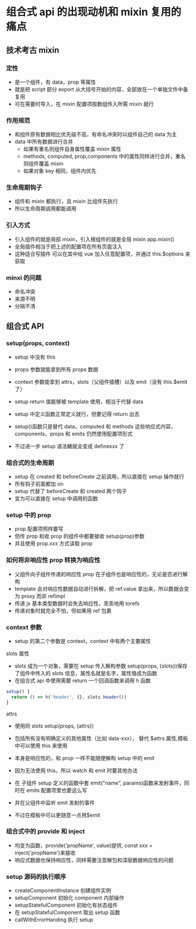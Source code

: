 # 组合式 api 的出现动机和 mixin 复用的痛点

## 技术考古 mixin

### 定性

- 是一个组件，有 data，prop 等属性
- 就是把 script 部分 export 从大括号开始的内容，全部放在一个单独文件中备复用
- 可在需要时导入，在 mixin 配置项按数组传入所需 mixin 就行

### 作用规范

- 和组件原有数据相比优先级不高，有命名冲突时以组件自己的 data 为主
- data 中所有数据进行合并
  - 如果有重名则组件自身属性覆盖 mixin 属性
  - methods, computed, prop,components 中的属性同样进行合并，重名则组件覆盖 mixin
  - 如果对象 key 相同，组件内优先

### 生命周期钩子

- 组件和 mixin 都执行，且 mixin 比组件先执行
- 所以生命周期调用都能调用

### 引入方式

- 引入组件的就是局部 mixin，引入根组件的就是全局 mixin app.mixin()
- 全局插件相当于把上述的配置项在所有页面注入
- 这种适合写插件 可以在其中给 vue 加入任意配置项，并通过 this.$options 来获取

### minxi 的问题

- 命名冲突
- 来源不明
- 分隔不清

## 组合式 API

### setup(props, context)

- setup 中没有 this
- props 参数就能拿到所有 props 数据
- context 参数能拿到 attrs，slots（父组件插槽）以及 emit（没有 this.$emit 了）
- setup return 值能够被 template 使用，相当于代替 data

- setup 中定义函数正常定义就行，但要记得 return 出去
- setup()函数只是替代 data，computed 和 methods 这些响应式内容，components，props 和 emits 仍然使用配置项形式
- 不过进一步 setup 语法糖就全变成 definexxx 了

### 组合式的生命周期

- setup 在 created 和 beforeCreate 之前调用，所以直接在 setup 操作就行
- 所有钩子前面都加 on
- setup 代替了 beforeCreate 和 created 两个钩子
- 变为可以直接在 setup 中调用的函数

### setup 中的 prop

- prop 配置项照样要写
- 但传 prop 和收 prop 的组件中都要接收 setup(prop)参数
- 并且使用 prop.xxx 方式读取 prop

### 如何将非响应性 prop 转换为响应性

- 父组件向子组件传递的响应性 prop 在子组件也是响应性的，无论是否进行解构
- template 会对响应性数据自动进行拆解，把 ref.value 拿出来，所以数据会变为 proxy 而非 refimpl
- 传递 js 基本类型数据时会失去响应性，乖乖地用 torefs
- 传递对象时就完全不怕，但如果用 ref 包裹

### context 参数

- setup 的第二个参数是 context，context 中有两个主要属性

slots 属性

- slots 成为一个对象，需要在 setup 传入解构参数 setup(props, {slots})保存了组件中传入的 slots 信息，属性名就是名字，属性值成为函数
- 在组合式 api 中使用需要 return 一个回调函数来调用 h 函数

```js
setup() {
  return () => h('header', {}, slots.header())
}
```

attrs

- 使用同 slots setup(props, {attrs})
- 包括所有没有明确定义的其他属性（比如 data-xxx）， 替代 $attrs 属性,模板中可以使用 this 来使用
- 本身是响应性的，和 prop 一样不能随便解构
  setup 中的 emit

- 因为无法使用 this，所以 watch 和 emit 时要其他办法
- 在 子组件 setup 定义的函数中套 emit("name", params)函数来发射事件，同时在 emits 配置项里也要这么写
- 并在父组件中监听 emit 发射的事件
- 不过在模板中可以更随意一点用$emit

### 组合式中的 provide 和 inject

- 均变为函数，provide('propName', value)提供, const xxx = inject('propName')来接收
- 响应式数据也保持响应性，同样需要注意解包和深层数据响应性的问题

### setup 源码的执行顺序

- createComponentInstance 创建组件实例
- setupComponent 初始化 component 内部操作
- setupStatefulComponent 初始化有状态组件
- 在 setupStatefulComponent 取出 setup 函数
- callWithErrorHanding 执行 setup
